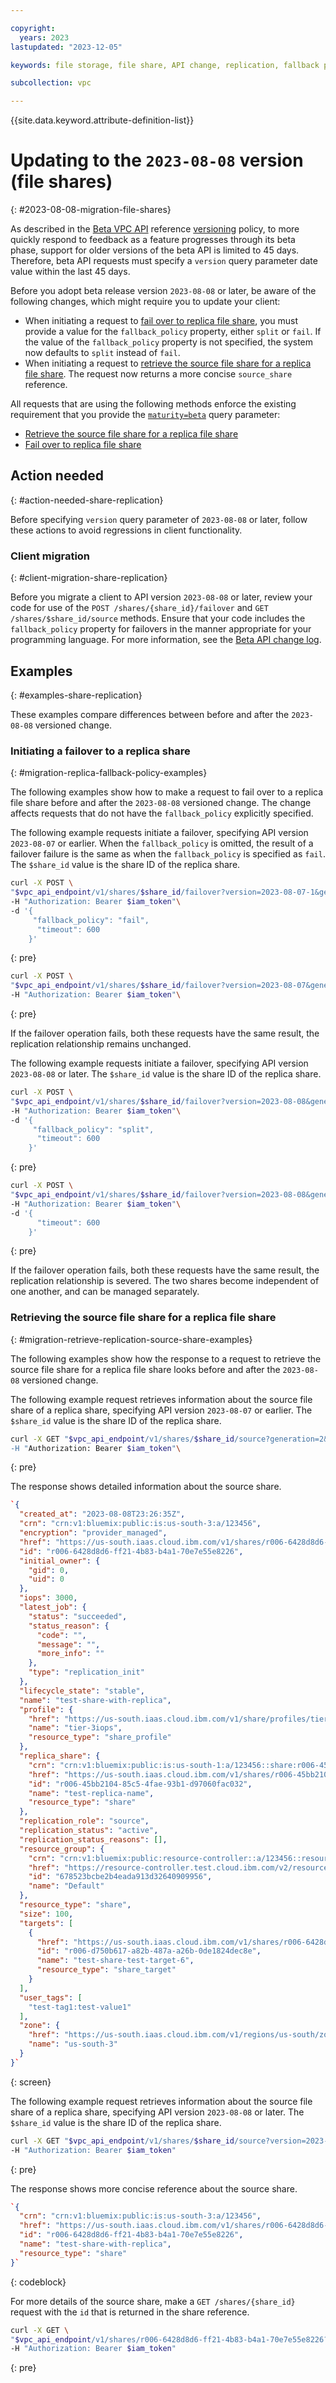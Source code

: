 ```yaml
---

copyright:
  years: 2023
lastupdated: "2023-12-05"

keywords: file storage, file share, API change, replication, fallback plan, fallback poicy, failover

subcollection: vpc

---
```


{{site.data.keyword.attribute-definition-list}}

# Updating to the `2023-08-08` version (file shares)
{: #2023-08-08-migration-file-shares}

As described in the [Beta VPC API](/apidocs/vpc-beta) reference [versioning](/apidocs/vpc-beta#api-versioning-beta) policy, to more quickly respond to feedback as a feature progresses through its beta phase, support for older versions of the beta API is limited to 45 days. Therefore, beta API requests must specify a `version` query parameter date value within the last 45 days.

Before you adopt beta release version `2023-08-08` or later, be aware of the following changes, which might require you to update your client:

- When initiating a request to [fail over to replica file share](/apidocs/vpc-beta#failover-share), you must provide a value for the `fallback_policy` property, either `split` or `fail`. If the value of the `fallback_policy` property is not specified, the system now defaults to `split` instead of `fail`.
- When initiating a request to [retrieve the source file share for a replica file share](/apidocs/vpc-beta#get-share-source). The request now returns a more concise `source_share` reference.

All requests that are using the following methods enforce the existing requirement that you provide the [`maturity=beta`](/apidocs/vpc-beta#maturity-query-parameter) query parameter:

- [Retrieve the source file share for a replica file share](/apidocs/vpc-beta#get-share-source)
- [Fail over to replica file share](/apidocs/vpc-beta#failover-share)

## Action needed
{: #action-needed-share-replication}

Before specifying `version` query parameter of `2023-08-08` or later, follow these actions to avoid regressions in client functionality.

### Client migration
{: #client-migration-share-replication}

Before you migrate a client to API version `2023-08-08` or later, review your code for use of the `POST /shares/{share_id}/failover` and `GET /shares/$share_id/source` methods. Ensure that your code includes the `fallback_policy` property for failovers in the manner appropriate for your programming language. For more information, see the [Beta API change log](/docs/vpc?topic=vpc-api-change-log-beta#version-2023-08-08-beta).

## Examples
{: #examples-share-replication}

These examples compare differences between before and after the `2023-08-08` versioned change.

### Initiating a failover to a replica share
{: #migration-replica-fallback-policy-examples}

The following examples show how to make a request to fail over to a replica file share before and after the `2023-08-08` versioned change. The change affects requests that do not have the `fallback_policy` explicitly specified.

The following example requests initiate a failover, specifying API version `2023-08-07` or earlier. When the `fallback_policy` is omitted, the result of a failover failure is the same as when the `fallback_policy` is specified as `fail`. The `$share_id` value is the share ID of the replica share.

```sh
curl -X POST \
"$vpc_api_endpoint/v1/shares/$share_id/failover?version=2023-08-07-1&generation=2&maturity=beta"\
-H "Authorization: Bearer $iam_token"\
-d '{
     "fallback_policy": "fail",
      "timeout": 600
    }'
```
{: pre}


```sh
curl -X POST \
"$vpc_api_endpoint/v1/shares/$share_id/failover?version=2023-08-07&generation=2&maturity=beta"\
-H "Authorization: Bearer $iam_token"\
```
{: pre}

If the failover operation fails, both these requests have the same result, the replication relationship remains unchanged.

The following example requests initiate a failover, specifying API version `2023-08-08` or later. The `$share_id` value is the share ID of the replica share.

```sh
curl -X POST \
"$vpc_api_endpoint/v1/shares/$share_id/failover?version=2023-08-08&generation=2&maturity=beta"\
-H "Authorization: Bearer $iam_token"\
-d '{
     "fallback_policy": "split",
      "timeout": 600
    }'
```
{: pre}

```sh
curl -X POST \
"$vpc_api_endpoint/v1/shares/$share_id/failover?version=2023-08-08&generation=2&maturity=beta"\
-H "Authorization: Bearer $iam_token"\
-d '{
      "timeout": 600
    }'
```
{: pre}

If the failover operation fails, both these requests have the same result, the replication relationship is severed. The two shares become independent of one another, and can be managed separately.

### Retrieving the source file share for a replica file share
{: #migration-retrieve-replication-source-share-examples}

The following examples show how the response to a request to retrieve the source file share for a replica file share looks before and after the `2023-08-08` versioned change. 

The following example request retrieves information about the source file share of a replica share, specifying API version `2023-08-07` or earlier. The `$share_id` value is the share ID of the replica share.

```sh
curl -X GET "$vpc_api_endpoint/v1/shares/$share_id/source?generation=2&version=2023-08-07&maturity=beta\
-H "Authorization: Bearer $iam_token"\
```
{: pre}

The response shows detailed information about the source share.

```json
`{
  "created_at": "2023-08-08T23:26:35Z",
  "crn": "crn:v1:bluemix:public:is:us-south-3:a/123456",
  "encryption": "provider_managed",
  "href": "https://us-south.iaas.cloud.ibm.com/v1/shares/r006-6428d8d6-ff21-4b83-b4a1-70e7e55e8226",
  "id": "r006-6428d8d6-ff21-4b83-b4a1-70e7e55e8226",
  "initial_owner": {
    "gid": 0,
    "uid": 0
  },
  "iops": 3000,
  "latest_job": {
    "status": "succeeded",
    "status_reason": {
      "code": "",
      "message": "",
      "more_info": ""
    },
    "type": "replication_init"
  },
  "lifecycle_state": "stable",
  "name": "test-share-with-replica",
  "profile": {
    "href": "https://us-south.iaas.cloud.ibm.com/v1/share/profiles/tier-3iops",
    "name": "tier-3iops",
    "resource_type": "share_profile"
  },
  "replica_share": {
    "crn": "crn:v1:bluemix:public:is:us-south-1:a/123456::share:r006-45bb2104-85c5-4fae-93b1-d97060fac032",
    "href": "https://us-south.iaas.cloud.ibm.com/v1/shares/r006-45bb2104-85c5-4fae-93b1-d97060fac032",
    "id": "r006-45bb2104-85c5-4fae-93b1-d97060fac032",
    "name": "test-replica-name",
    "resource_type": "share"
  },
  "replication_role": "source",
  "replication_status": "active",
  "replication_status_reasons": [],
  "resource_group": {
    "crn": "crn:v1:bluemix:public:resource-controller::a/123456::resource-group:678523bcbe2b4eada913d32640909956",
    "href": "https://resource-controller.test.cloud.ibm.com/v2/resource_groups/678523bcbe2b4eada913d32640909956",
    "id": "678523bcbe2b4eada913d32640909956",
    "name": "Default"
  },
  "resource_type": "share",
  "size": 100,
  "targets": [
    {
      "href": "https://us-south.iaas.cloud.ibm.com/v1/shares/r006-6428d8d6-ff21-4b83-b4a1-70e7e55e8226/targets/r006-d750b617-a82b-487a-a26b-0de1824dec8e",
      "id": "r006-d750b617-a82b-487a-a26b-0de1824dec8e",
      "name": "test-share-test-target-6",
      "resource_type": "share_target"
    }
  ],
  "user_tags": [
    "test-tag1:test-value1"
  ],
  "zone": {
    "href": "https://us-south.iaas.cloud.ibm.com/v1/regions/us-south/zones/us-south-3",
    "name": "us-south-3"
  }
}`
```
{: screen}

The following example request retrieves information about the source file share of a replica share, specifying API version `2023-08-08` or later. The `$share_id` value is the share ID of the replica share.

```sh
curl -X GET "$vpc_api_endpoint/v1/shares/$share_id/source?version=2023-08-08&generation=2&maturity=beta"\ 
-H "Authorization: Bearer $iam_token"
```
{: pre}

The response shows more concise reference about the source share.

```json
`{
  "crn": "crn:v1:bluemix:public:is:us-south-3:a/123456",
  "href": "https://us-south.iaas.cloud.ibm.com/v1/shares/r006-6428d8d6-ff21-4b83-b4a1-70e7e55e8226",
  "id": "r006-6428d8d6-ff21-4b83-b4a1-70e7e55e8226",
  "name": "test-share-with-replica",
  "resource_type": "share"
}`
```
{: codeblock}

For more details of the source share, make a `GET /shares/{share_id}` request with the `id` that is returned in the share reference. 

```sh
curl -X GET \
"$vpc_api_endpoint/v1/shares/r006-6428d8d6-ff21-4b83-b4a1-70e7e55e8226?version=2023-08-08&generation=2&maturity=beta"\
-H "Authorization: Bearer $iam_token"
```
{: pre}
